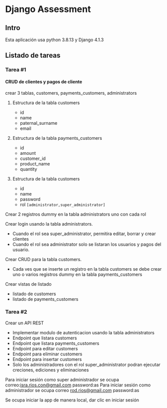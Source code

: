 # Django Assessment

## Intro

Esta aplicación usa python 3.8.13 y Django 4.1.3

## Listado de tareas 

### Tarea #1

#### CRUD de clientes y pagos de cliente

crear 3 tablas, customers, payments_customers, administrators

1. Estructura de la tabla customers

   - id
   - name
   - paternal_surname
   - email

2. Estructura de la tabla payments_customers

   - id
   - amount
   - customer_id
   - product_name
   - quantity

3. Estructura de la tabla customers

   - id
   - name
   - password
   - rol `[administrator,super_administrator]`

Crear 2 registros dummy en la tabla administrators uno con cada rol 

Crear login usando la tabla administrators.

   - Cuando el rol sea super_administrator, permitira editar, borrar y crear clientes
   - Cuando el rol sea administrator solo se listaran los usuarios y pagos del usuario.

Crear CRUD para la tabla customers.

   - Cada ves que se inserte un registro en la tabla customers se debe crear uno o varios registros dummy en la tabla payments_customers

Crear vistas de listado

   - listado de customers
   - listado de payments_customers


### Tarea #2

Crear un API REST

   - Implementar modulo de autenticacion usando la tabla administrators
   - Endpoint que listara customers
   - Endpoint que listara payments_customers
   - Endpoint para editar customers
   - Endpoint para eliminar customers
   - Endpoint para insertar customers
   - Solo los administradores con el rol super_administrator podran ejecutar creciones, ediciones y eliminaciones

Para iniciar sesión como super administrador se ocupa
correo:isra.rios.con@gmail.com
password:as
Para iniciar sesión como administrador se ocupa
correo rod.rios@gmail.com
password:as

Se ocupa iniciar la app de manera local, dar clic en iniciar sesión